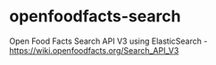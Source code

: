 # openfoodfacts-search
Open Food Facts Search API V3 using ElasticSearch - https://wiki.openfoodfacts.org/Search_API_V3
